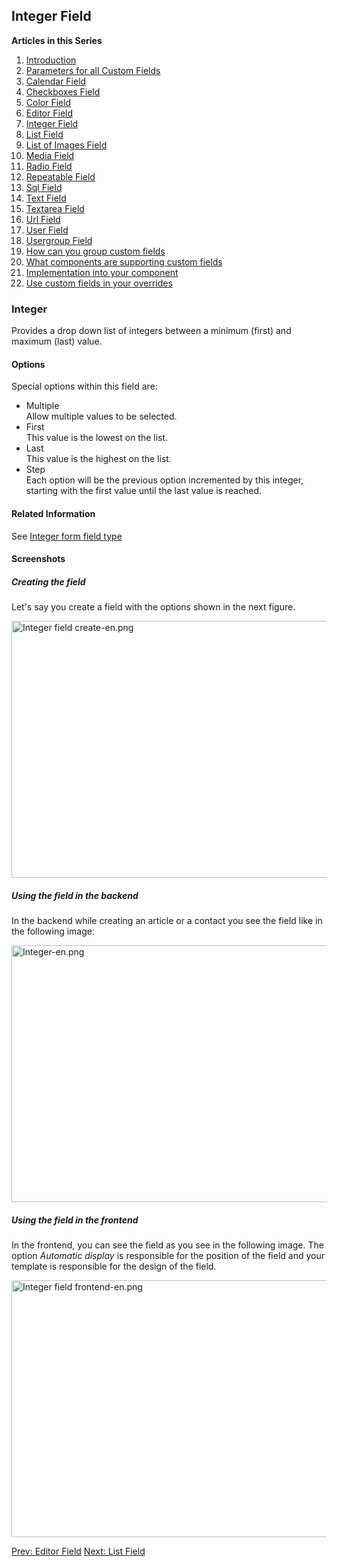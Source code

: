 <!-- Filename: J3.x:Adding_custom_fields/Integer_Field / Display title: Adding custom fields/Integer Field -->

## Integer Field

**Articles in this Series**

1.  [Introduction](https://docs.joomla.org/J3.x:Adding_custom_fields "Special:MyLanguage/J3.x:Adding custom fields")
2.  [Parameters for all Custom
    Fields](https://docs.joomla.org/J3.x:Adding_custom_fields/Parameters_for_all_Custom_Fields "Special:MyLanguage/J3.x:Adding custom fields/Parameters for all Custom Fields")
3.  [Calendar
    Field](https://docs.joomla.org/J3.x:Adding_custom_fields/Calendar_Field "Special:MyLanguage/J3.x:Adding custom fields/Calendar Field")
4.  [Checkboxes
    Field](https://docs.joomla.org/J3.x:Adding_custom_fields/Checkboxes_Field "Special:MyLanguage/J3.x:Adding custom fields/Checkboxes Field")
5.  [Color
    Field](https://docs.joomla.org/J3.x:Adding_custom_fields/Color_Field "Special:MyLanguage/J3.x:Adding custom fields/Color Field")
6.  [Editor
    Field](https://docs.joomla.org/J3.x:Adding_custom_fields/Editor_Field "Special:MyLanguage/J3.x:Adding custom fields/Editor Field")
7.  [Integer
    Field](https://docs.joomla.org/J3.x:Adding_custom_fields/Integer_Field "Special:MyLanguage/J3.x:Adding custom fields/Integer Field")
8.  [List
    Field](https://docs.joomla.org/J3.x:Adding_custom_fields/List_Field "Special:MyLanguage/J3.x:Adding custom fields/List Field")
9.  [List of Images
    Field](https://docs.joomla.org/J3.x:Adding_custom_fields/ListOfImages_Field "Special:MyLanguage/J3.x:Adding custom fields/ListOfImages Field")
10. [Media
    Field](https://docs.joomla.org/J3.x:Adding_custom_fields/Media_Field "Special:MyLanguage/J3.x:Adding custom fields/Media Field")
11. [Radio
    Field](https://docs.joomla.org/J3.x:Adding_custom_fields/Radio_Field "Special:MyLanguage/J3.x:Adding custom fields/Radio Field")
12. [Repeatable
    Field](https://docs.joomla.org/J3.x:Adding_custom_fields/Repeatable_Field "Special:MyLanguage/J3.x:Adding custom fields/Repeatable Field")
13. [Sql
    Field](https://docs.joomla.org/J3.x:Adding_custom_fieldshttps://docs.joomla.org/J3.x:Adding%20custom%20fields/Sql%20Field)
14. [Text
    Field](https://docs.joomla.org/J3.x:Adding_custom_fields/Text_Field "Special:MyLanguage/J3.x:Adding custom fields/Text Field")
15. [Textarea
    Field](https://docs.joomla.org/J3.x:Adding_custom_fields/Textarea_Field "Special:MyLanguage/J3.x:Adding custom fields/Textarea Field")
16. [Url
    Field](https://docs.joomla.org/J3.x:Adding_custom_fields/Url_Field "Special:MyLanguage/J3.x:Adding custom fields/Url Field")
17. [User
    Field](https://docs.joomla.org/J3.x:Adding_custom_fields/User_Field "Special:MyLanguage/J3.x:Adding custom fields/User Field")
18. [Usergroup
    Field](https://docs.joomla.org/J3.x:Adding_custom_fields/Usergroup_Field "Special:MyLanguage/J3.x:Adding custom fields/Usergroup Field")
19. [How can you group custom
    fields](https://docs.joomla.org/J3.x:Adding_custom_fields/How%CC%9E_can_you_group_custom_fields "Special:MyLanguage/J3.x:Adding custom fields/How̞ can you group custom fields")
20. [What components are supporting custom
    fields](https://docs.joomla.org/J3.x:Adding_custom_fields/What_components_are_supporting_custom_fields "Special:MyLanguage/J3.x:Adding custom fields/What components are supporting custom fields")
21. [Implementation into your
    component](https://docs.joomla.org/J3.x:Adding_custom_fields/Implement_into_your_component "Special:MyLanguage/J3.x:Adding custom fields/Implement into your component")
22. [Use custom fields in your
    overrides](https://docs.joomla.org/J3.x:Adding_custom_fields/Overrides "Special:MyLanguage/J3.x:Adding custom fields/Overrides")

### Integer

Provides a drop down list of integers between a minimum (first) and
maximum (last) value.

#### Options

Special options within this field are:

- Multiple  
  Allow multiple values to be selected.
- First  
  This value is the lowest on the list.
- Last  
  This value is the highest on the list.
- Step  
  Each option will be the previous option incremented by this integer,
  starting with the first value until the last value is reached.

#### Related Information

See [Integer form field
type](https://docs.joomla.org/Integer_form_field_type "Special:MyLanguage/Integer form field type")

#### Screenshots

##### Creating the field

Let's say you create a field with the options shown in the next figure.

<img
src="https://docs.joomla.org/images/thumb/7/75/Integer_field_create-en.png/800px-Integer_field_create-en.png"
decoding="async"
srcset="https://docs.joomla.org/images/thumb/7/75/Integer_field_create-en.png/1200px-Integer_field_create-en.png 1.5x, https://docs.joomla.org/images/7/75/Integer_field_create-en.png 2x"
data-file-width="1291" data-file-height="663" width="800" height="411"
alt="Integer field create-en.png" />

##### Using the field in the backend

In the backend while creating an article or a contact you see the field
like in the following imageː

<img
src="https://docs.joomla.org/images/thumb/7/7f/Integer-en.png/800px-Integer-en.png"
decoding="async"
srcset="https://docs.joomla.org/images/thumb/7/7f/Integer-en.png/1200px-Integer-en.png 1.5x, https://docs.joomla.org/images/7/7f/Integer-en.png 2x"
data-file-width="1291" data-file-height="663" width="800" height="411"
alt="Integer-en.png" />

##### Using the field in the frontend

In the frontend, you can see the field as you see in the following
image. The option *Automatic display* is responsible for the position of
the field and your template is responsible for the design of the field.

<img
src="https://docs.joomla.org/images/thumb/7/72/Integer_field_frontend-en.png/800px-Integer_field_frontend-en.png"
decoding="async"
srcset="https://docs.joomla.org/images/thumb/7/72/Integer_field_frontend-en.png/1200px-Integer_field_frontend-en.png 1.5x, https://docs.joomla.org/images/7/72/Integer_field_frontend-en.png 2x"
data-file-width="1291" data-file-height="663" width="800" height="411"
alt="Integer field frontend-en.png" />

<a href="https://docs.joomla.org/J3.x:Adding_custom_fields/Editor_Field"
id="content-button" class="button expand success">Prev: Editor Field</a>
<a href="https://docs.joomla.org/J3.x:Adding_custom_fields/List_Field"
id="content-button" class="button expand">Next: List Field</a>
